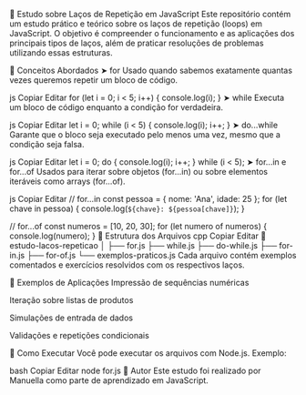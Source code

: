 📘 Estudo sobre Laços de Repetição em JavaScript
Este repositório contém um estudo prático e teórico sobre os laços de repetição (loops) em JavaScript. O objetivo é compreender o funcionamento e as aplicações dos principais tipos de laços, além de praticar resoluções de problemas utilizando essas estruturas.

🧠 Conceitos Abordados
➤ for
Usado quando sabemos exatamente quantas vezes queremos repetir um bloco de código.

js
Copiar
Editar
for (let i = 0; i < 5; i++) {
  console.log(i);
}
➤ while
Executa um bloco de código enquanto a condição for verdadeira.

js
Copiar
Editar
let i = 0;
while (i < 5) {
  console.log(i);
  i++;
}
➤ do...while
Garante que o bloco seja executado pelo menos uma vez, mesmo que a condição seja falsa.

js
Copiar
Editar
let i = 0;
do {
  console.log(i);
  i++;
} while (i < 5);
➤ for...in e for...of
Usados para iterar sobre objetos (for...in) ou sobre elementos iteráveis como arrays (for...of).

js
Copiar
Editar
// for...in
const pessoa = { nome: 'Ana', idade: 25 };
for (let chave in pessoa) {
  console.log(`${chave}: ${pessoa[chave]}`);
}

// for...of
const numeros = [10, 20, 30];
for (let numero of numeros) {
  console.log(numero);
}
🧪 Estrutura dos Arquivos
cpp
Copiar
Editar
📁 estudo-lacos-repeticao
│
├── for.js
├── while.js
├── do-while.js
├── for-in.js
├── for-of.js
└── exemplos-praticos.js
Cada arquivo contém exemplos comentados e exercícios resolvidos com os respectivos laços.

🧩 Exemplos de Aplicações
Impressão de sequências numéricas

Iteração sobre listas de produtos

Simulações de entrada de dados

Validações e repetições condicionais

🚀 Como Executar
Você pode executar os arquivos com Node.js. Exemplo:

bash
Copiar
Editar
node for.js
📝 Autor
Este estudo foi realizado por Manuella como parte de aprendizado em JavaScript.
